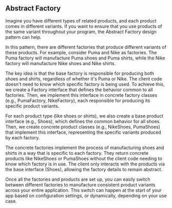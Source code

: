 ## Abstract Factory

Imagine you have different types of related products, and each product comes in different variants. If you want to ensure that you use products of the same variant throughout your program, the Abstract Factory design pattern can help.

In this pattern, there are different factories that produce different variants of these products. For example, consider Puma and Nike as factories. The Puma factory will manufacture Puma shoes and Puma shirts, while the Nike factory will manufacture Nike shoes and Nike shirts.

The key idea is that the base factory is responsible for producing both shoes and shirts, regardless of whether it's Puma or Nike. The client code doesn't need to know which specific factory is being used. To achieve this, we create a Factory interface that defines the behavior common to all factories. Then, we implement this interface in concrete factory classes (e.g., PumaFactory, NikeFactory), each responsible for producing its specific product variants.

For each product type (like shoes or shirts), we also create a base product interface (e.g., Shoes), which defines the common behavior for all shoes. Then, we create concrete product classes (e.g., NikeShoes, PumaShoes) that implement this interface, representing the specific variants produced by each factory.

The concrete factories implement the process of manufacturing shoes and shirts in a way that is specific to each factory. They return concrete products like NikeShoes or PumaShoes without the client code needing to know which factory is in use. The client only interacts with the products via the base interface (Shoes), allowing the factory details to remain abstract.

Once all the factories and products are set up, you can easily switch between different factories to manufacture consistent product variants across your entire application. This switch can happen at the start of your app based on configuration settings, or dynamically, depending on your use case.